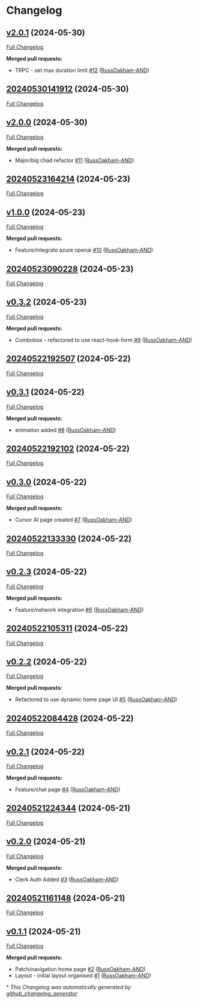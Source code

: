 # Changelog

## [v2.0.1](https://github.com/RussOakham-AND/highly-caffeinated-gpt/tree/v2.0.1) (2024-05-30)

[Full Changelog](https://github.com/RussOakham-AND/highly-caffeinated-gpt/compare/20240530141912...v2.0.1)

**Merged pull requests:**

- TRPC - set max duration limit [\#12](https://github.com/RussOakham-AND/highly-caffeinated-gpt/pull/12) ([RussOakham-AND](https://github.com/RussOakham-AND))

## [20240530141912](https://github.com/RussOakham-AND/highly-caffeinated-gpt/tree/20240530141912) (2024-05-30)

[Full Changelog](https://github.com/RussOakham-AND/highly-caffeinated-gpt/compare/v2.0.0...20240530141912)

## [v2.0.0](https://github.com/RussOakham-AND/highly-caffeinated-gpt/tree/v2.0.0) (2024-05-30)

[Full Changelog](https://github.com/RussOakham-AND/highly-caffeinated-gpt/compare/20240523164214...v2.0.0)

**Merged pull requests:**

- Major/big chad refactor [\#11](https://github.com/RussOakham-AND/highly-caffeinated-gpt/pull/11) ([RussOakham-AND](https://github.com/RussOakham-AND))

## [20240523164214](https://github.com/RussOakham-AND/highly-caffeinated-gpt/tree/20240523164214) (2024-05-23)

[Full Changelog](https://github.com/RussOakham-AND/highly-caffeinated-gpt/compare/v1.0.0...20240523164214)

## [v1.0.0](https://github.com/RussOakham-AND/highly-caffeinated-gpt/tree/v1.0.0) (2024-05-23)

[Full Changelog](https://github.com/RussOakham-AND/highly-caffeinated-gpt/compare/20240523090228...v1.0.0)

**Merged pull requests:**

- Feature/integrate azure openai [\#10](https://github.com/RussOakham-AND/highly-caffeinated-gpt/pull/10) ([RussOakham-AND](https://github.com/RussOakham-AND))

## [20240523090228](https://github.com/RussOakham-AND/highly-caffeinated-gpt/tree/20240523090228) (2024-05-23)

[Full Changelog](https://github.com/RussOakham-AND/highly-caffeinated-gpt/compare/v0.3.2...20240523090228)

## [v0.3.2](https://github.com/RussOakham-AND/highly-caffeinated-gpt/tree/v0.3.2) (2024-05-23)

[Full Changelog](https://github.com/RussOakham-AND/highly-caffeinated-gpt/compare/20240522192507...v0.3.2)

**Merged pull requests:**

- Combobox - refactored to use react-hook-form [\#9](https://github.com/RussOakham-AND/highly-caffeinated-gpt/pull/9) ([RussOakham-AND](https://github.com/RussOakham-AND))

## [20240522192507](https://github.com/RussOakham-AND/highly-caffeinated-gpt/tree/20240522192507) (2024-05-22)

[Full Changelog](https://github.com/RussOakham-AND/highly-caffeinated-gpt/compare/v0.3.1...20240522192507)

## [v0.3.1](https://github.com/RussOakham-AND/highly-caffeinated-gpt/tree/v0.3.1) (2024-05-22)

[Full Changelog](https://github.com/RussOakham-AND/highly-caffeinated-gpt/compare/20240522192102...v0.3.1)

**Merged pull requests:**

- animation added [\#8](https://github.com/RussOakham-AND/highly-caffeinated-gpt/pull/8) ([RussOakham-AND](https://github.com/RussOakham-AND))

## [20240522192102](https://github.com/RussOakham-AND/highly-caffeinated-gpt/tree/20240522192102) (2024-05-22)

[Full Changelog](https://github.com/RussOakham-AND/highly-caffeinated-gpt/compare/v0.3.0...20240522192102)

## [v0.3.0](https://github.com/RussOakham-AND/highly-caffeinated-gpt/tree/v0.3.0) (2024-05-22)

[Full Changelog](https://github.com/RussOakham-AND/highly-caffeinated-gpt/compare/20240522133330...v0.3.0)

**Merged pull requests:**

- Cursor AI page created [\#7](https://github.com/RussOakham-AND/highly-caffeinated-gpt/pull/7) ([RussOakham-AND](https://github.com/RussOakham-AND))

## [20240522133330](https://github.com/RussOakham-AND/highly-caffeinated-gpt/tree/20240522133330) (2024-05-22)

[Full Changelog](https://github.com/RussOakham-AND/highly-caffeinated-gpt/compare/v0.2.3...20240522133330)

## [v0.2.3](https://github.com/RussOakham-AND/highly-caffeinated-gpt/tree/v0.2.3) (2024-05-22)

[Full Changelog](https://github.com/RussOakham-AND/highly-caffeinated-gpt/compare/20240522105311...v0.2.3)

**Merged pull requests:**

- Feature/network integration [\#6](https://github.com/RussOakham-AND/highly-caffeinated-gpt/pull/6) ([RussOakham-AND](https://github.com/RussOakham-AND))

## [20240522105311](https://github.com/RussOakham-AND/highly-caffeinated-gpt/tree/20240522105311) (2024-05-22)

[Full Changelog](https://github.com/RussOakham-AND/highly-caffeinated-gpt/compare/v0.2.2...20240522105311)

## [v0.2.2](https://github.com/RussOakham-AND/highly-caffeinated-gpt/tree/v0.2.2) (2024-05-22)

[Full Changelog](https://github.com/RussOakham-AND/highly-caffeinated-gpt/compare/20240522084428...v0.2.2)

**Merged pull requests:**

- Refactored to use dynamic home page UI [\#5](https://github.com/RussOakham-AND/highly-caffeinated-gpt/pull/5) ([RussOakham-AND](https://github.com/RussOakham-AND))

## [20240522084428](https://github.com/RussOakham-AND/highly-caffeinated-gpt/tree/20240522084428) (2024-05-22)

[Full Changelog](https://github.com/RussOakham-AND/highly-caffeinated-gpt/compare/v0.2.1...20240522084428)

## [v0.2.1](https://github.com/RussOakham-AND/highly-caffeinated-gpt/tree/v0.2.1) (2024-05-22)

[Full Changelog](https://github.com/RussOakham-AND/highly-caffeinated-gpt/compare/20240521224344...v0.2.1)

**Merged pull requests:**

- Feature/chat page [\#4](https://github.com/RussOakham-AND/highly-caffeinated-gpt/pull/4) ([RussOakham-AND](https://github.com/RussOakham-AND))

## [20240521224344](https://github.com/RussOakham-AND/highly-caffeinated-gpt/tree/20240521224344) (2024-05-21)

[Full Changelog](https://github.com/RussOakham-AND/highly-caffeinated-gpt/compare/v0.2.0...20240521224344)

## [v0.2.0](https://github.com/RussOakham-AND/highly-caffeinated-gpt/tree/v0.2.0) (2024-05-21)

[Full Changelog](https://github.com/RussOakham-AND/highly-caffeinated-gpt/compare/20240521161148...v0.2.0)

**Merged pull requests:**

- Clerk Auth Added [\#3](https://github.com/RussOakham-AND/highly-caffeinated-gpt/pull/3) ([RussOakham-AND](https://github.com/RussOakham-AND))

## [20240521161148](https://github.com/RussOakham-AND/highly-caffeinated-gpt/tree/20240521161148) (2024-05-21)

[Full Changelog](https://github.com/RussOakham-AND/highly-caffeinated-gpt/compare/v0.1.1...20240521161148)

## [v0.1.1](https://github.com/RussOakham-AND/highly-caffeinated-gpt/tree/v0.1.1) (2024-05-21)

[Full Changelog](https://github.com/RussOakham-AND/highly-caffeinated-gpt/compare/789b0c07ff11caa6a00814c850434c0c4320b17b...v0.1.1)

**Merged pull requests:**

- Patch/navigation home page [\#2](https://github.com/RussOakham-AND/highly-caffeinated-gpt/pull/2) ([RussOakham-AND](https://github.com/RussOakham-AND))
- Layout - initial layout organised [\#1](https://github.com/RussOakham-AND/highly-caffeinated-gpt/pull/1) ([RussOakham-AND](https://github.com/RussOakham-AND))



\* *This Changelog was automatically generated by [github_changelog_generator](https://github.com/github-changelog-generator/github-changelog-generator)*
